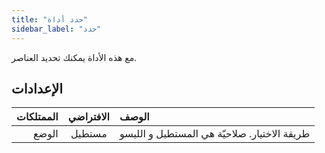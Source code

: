 ```yaml
---
title: "حدد أداة"
sidebar_label: "حدد"
---
```



مع هذه الأداة يمكنك تحديد العناصر.

## الإعدادات

| الممتلكات | الافتراضي | الوصف                                        |
| ---------:|:---------:|:-------------------------------------------- |
|     الوضع |  مستطيل   | طريقة الاختيار. صلاحيّة هي المستطيل و الليسو |
